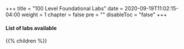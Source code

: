 +++
title = "100 Level Foundational Labs"
date = 2020-09-19T11:02:15-04:00
weight = 1
chapter = false
pre = ""
disableToc = "false"
+++

#### List of labs available
{{% children %}}
